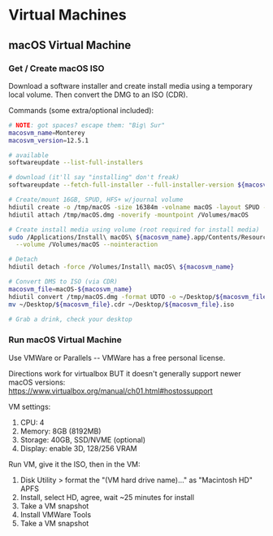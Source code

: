 # Virtual Machines

## macOS Virtual Machine

### Get / Create macOS ISO

Download a software installer and create install media using a temporary local volume. Then convert the DMG to an ISO (CDR).

Commands (some extra/optional included):

```bash
# NOTE: got spaces? escape them: "Big\ Sur"
macosvm_name=Monterey
macosvm_version=12.5.1

# available
softwareupdate --list-full-installers

# download (it'll say "installing" don't freak)
softwareupdate --fetch-full-installer --full-installer-version ${macosvm_version}

# Create/mount 16GB, SPUD, HFS+ w/journal volume
hdiutil create -o /tmp/macOS -size 16384m -volname macOS -layout SPUD -fs HFS+J
hdiutil attach /tmp/macOS.dmg -noverify -mountpoint /Volumes/macOS

# Create install media using volume (root required for install media)
sudo /Applications/Install\ macOS\ ${macosvm_name}.app/Contents/Resources/createinstallmedia \
  --volume /Volumes/macOS --nointeraction

# Detach
hdiutil detach -force /Volumes/Install\ macOS\ ${macosvm_name}

# Convert DMS to ISO (via CDR)
macosvm_file=macOS-${macosvm_name}
hdiutil convert /tmp/macOS.dmg -format UDTO -o ~/Desktop/${macosvm_file}
mv ~/Desktop/${macosvm_file}.cdr ~/Desktop/${macosvm_file}.iso

# Grab a drink, check your desktop
```

### Run macOS Virtual Machine

Use VMWare or Parallels -- VMWare has a free personal license.

Directions work for virtualbox BUT it doesn't generally support newer macOS versions: <https://www.virtualbox.org/manual/ch01.html#hostossupport>

VM settings:

1. CPU: 4
2. Memory: 8GB (8192MB)
3. Storage: 40GB, SSD/NVME (optional)
4. Display: enable 3D, 128/256 VRAM

Run VM, give it the ISO, then in the VM:

1. Disk Utility > format the "(VM hard drive name)..." as "Macintosh HD" APFS
2. Install, select HD, agree, wait ~25 minutes for install
3. Take a VM snapshot
4. Install VMWare Tools
5. Take a VM snapshot
